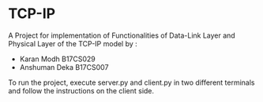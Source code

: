 # TCP-IP
A Project for implementation of Functionalities of Data-Link Layer and Physical Layer of the TCP-IP model by :
* Karan Modh      B17CS029
* Anshuman Deka   B17CS007

To run the project, execute server.py and client.py in two different terminals and follow the instructions on the client side.